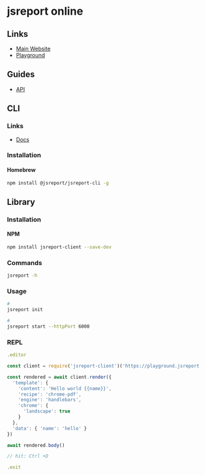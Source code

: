 # jsreport online

<!--
https://jsreport.net/learn/docker
https://github.com/jsreport/website/blob/master/_posts/rendering-pdf-reports-in-azure-mobile-services.md
-->

## Links

- [Main Website](https://jsreport.net/online)
- [Playground](https://jsreport.net/playground)

## Guides

- [API](https://jsreport.net/learn/api)

## CLI

### Links

- [Docs](https://jsreport.net/learn/cli)

### Installation

#### Homebrew

```sh
npm install @jsreport/jsreport-cli -g
```

## Library

### Installation

#### NPM

```sh
npm install jsreport-client --save-dev
```

### Commands

```sh
jsreport -h
```

### Usage

```sh
#
jsreport init

#
jsreport start --httpPort 6000
```

<!--
#
jsreport render \
  --template.name MyTemplate \
  --data ./mydata.json \
  --out ./myreport.xlsx

#
jsreport render \
  --serverUrl http://jsreport.com \
  --user [username] \
  --password [password]
-->

### REPL

<!-- ```js
.editor

require('request').post({
  uri: 'https://playground.jsreport.net/api/report',
  body: {
    template: {
      content: '<h1>Hello from jsreport</h1>',
      recipe:'phantom-pdf',
      engine: 'jsrender'
    }
  },
  json: true
})

// hit: Ctrl +D

.exit
``` -->

```js
.editor

const client = require('jsreport-client')('https://playground.jsreport.net/', '[username]', '[password]')

const rendered = await client.render({
  'template': {
    'content': 'Hello world {{name}}',
    'recipe': 'chrome-pdf',
    'engine': 'handlebars',
    'chrome': {
      'landscape': true
    }
  },
  'data': { 'name': 'hello' }
})

await rendered.body()

// hit: Ctrl +D

.exit
```
